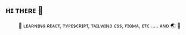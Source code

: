 ## ʜɪ ᴛʜᴇʀᴇ 👋

<!--
**study2895/study2895** is a ✨ _special_ ✨ repository because its `README.md` (this file) appears on your GitHub profile.

Here are some ideas to get you started:


- 🔭 I’m currently working on ...
- 🌱 I’m currently learning ...
- 👯 I’m looking to collaborate on ...
- 🤔 I’m looking for help with ...
- 💬 Ask me about ...
- 📫 How to reach me: ...
- 😄 Pronouns: ...
- ⚡ Fun fact: ...

-->

<div align="center">
 🎈   ʟᴇᴀʀɴɪɴɢ ʀᴇᴀᴄᴛ, ᴛʏᴘᴇsᴄʀɪᴘᴛ, ᴛᴀɪʟᴡɪɴᴅ ᴄss, ғɪɢᴍᴀ, ᴇᴛᴄ ..... ᴀɴᴅ 🌏   🎈
</div>
